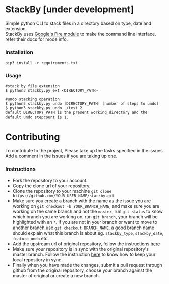# StackBy [under development]
Simple python CLI to stack files in a directory based on type, date and extension.  
StackBy uses [Google's Fire module](https://github.com/google/python-fire) to make the command line interface. refer their docs for mode info.

### Installation
```
pip3 install -r requirements.txt
```
### Usage
```
#stack by file extension
$ python3 stackby.py ext <DIRECTORY_PATH>

#undo stacking operation
$ python3 stackby.py undo [DIRECTORY_PATH] [number of steps to undo]
$ python3 stackby.py undo ./test 2
default DIRECTORY_PATH is the present working directory and the default undo stepcount is 1.
```

# Contributing
To contribute to the project, Please take up the tasks specified in the issues. Add a comment in the issues if you are taking up one. 
### Instructions
- Fork the repository to your account.
- Copy the clone url of your repository.
- Clone the repository to your machine `git clone https://github.com/YOUR_USER_NAME/stackby.git`
- Make sure you create a branch with the name as the issue you are working on `git checkout -b YOUR_BRANCH_NAME`, and make sure you are working on the same branch and not the `master`, run `git status` to know which branch you are working on, run `git branch`, your branch will be highlighted with an `*`. If you are not in your branch or want to move to another branch use `git checkout BRANCH_NAME`. 
a good branch name should explain what this branch is about eg. `stackby_type`, `stackby_date`, `feature_undo` etc.
- Add the upstream url of original repository, follow the instructions [here](https://help.github.com/articles/configuring-a-remote-for-a-fork/)
- Make sure your repository is in sync with the original repository's master branch. Follow the instruction [here](https://help.github.com/articles/syncing-a-fork/) to know how to keep your local repository in sync.
- Finally when you have made the changes, submit a pull request through github from the original repository, choose your branch against the master of original or create a new branch.